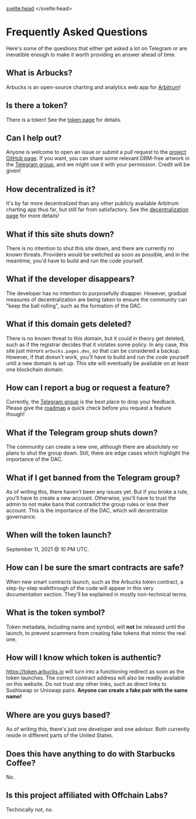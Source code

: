 <script>
    import Columns from '$lib/components/Layout/Columns.svelte';
    import Column from '$lib/components/Layout/Column.svelte';
</script>

<svelte:head>
    <title>FAQ - Arbucks</title>
    <link rel="canonical" href="https://arbucks.io/faq/">
</svelte:head>

# Frequently Asked Questions

Here's some of the questions that either get asked a lot on Telegram or are inevatible enough to make it worth providing an answer ahead of time.

## What is Arbucks?
Arbucks is an open-source charting and analytics web app for [Arbitrum](https://arbitrum.io)!

## Is there a token?
There is a token! See the [token page](/docs/token/) for details.

## Can I help out?
Anyone is welcome to open an issue or submit a pull request to the [project GitHub page](https://github.com/natclark/arbucks). If you want, you can share some relevant DRM-free artwork in the [Telegram group](https://t.me/arbuckscafe), and we might use it with your permission. Credit will be given!

## How decentralized is it?
It's by far more decentralized than any other publicly available Arbitrum charting app thus far, but still far from satisfactory. See the [decentralization page](/docs/decentralization/) for more details!

## What if this site shuts down?
There is no intention to shut this site down, and there are currently no known threats. Providers would be switched as soon as possible, and in the meantime, you'd have to build and run the code yourself.

## What if the developer disappears?
The developer has no intention to purposefully disapper. However, gradual measures of decentralization are being taken to ensure the community can "keep the ball rolling", such as the formation of the DAC.

## What if this domain gets deleted?
There is no known threat to this domain, but it could in theory get deleted, such as if the registrar decides that it violates some policy. In any case, this site just mirrors `arbucks.pages.dev`, so that can be considered a backup. However, if that doesn't work, you'll have to build and run the code yourself until a new domain is set up. This site will eventually be available on at least one blockchain domain.

## How can I report a bug or request a feature?
Currently, the [Telegram group](https://t.me/arbuckscafe) is the best place to drop your feedback. Please give the [roadmap](/docs/roadmap/) a quick check before you request a feature though!

## What if the Telegram group shuts down?
The community can create a new one, although there are absolutely no plans to shut the group down. Still, there are edge cases which highlight the importance of the DAC.

## What if I get banned from the Telegram group?
As of writing this, there haven't been any issues yet. But if you broke a rule, you'll have to create a new account. Otherwise, you'll have to trust the admin to not make bans that contradict the group rules or lose their account. This is the importance of the DAC, which will decentralize governance.

## When will the token launch?
September 11, 2021 @ 10 PM UTC.

## How can I be sure the smart contracts are safe?
When new smart contracts launch, such as the Arbucks token contract, a step-by-step walkthrough of the code will appear in this very documentation section. They'll be explained in mostly non-technical terms.

## What is the token symbol?
Token metadata, including name and symbol, will **not** be released until the launch, to prevent scammers from creating fake tokens that mimic the real one.

## How will I know which token is authentic?
https://token.arbucks.io will turn into a functioning redirect as soon as the token launches. The correct contract address will also be readily available on this website. Do not trust *any* other links, such as direct links to Sushiswap or Uniswap pairs. **Anyone can create a fake pair with the same name!**

## Where are you guys based?
As of writing this, there's just one developer and one advisor. Both currently reside in different parts of the United States.

## Does this have anything to do with Starbucks Coffee?
No.

## Is this project affiliated with Offchain Labs?
Technically not, no.
